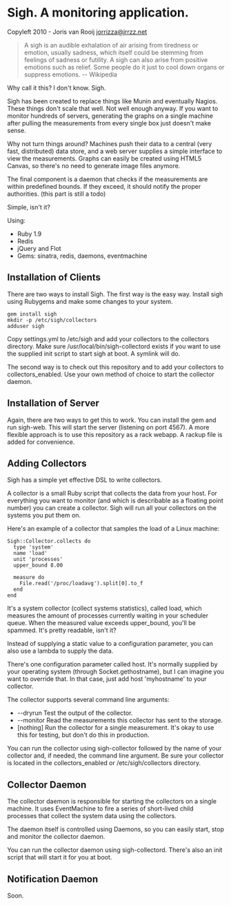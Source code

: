 Sigh. A monitoring application.
===============================

Copyleft 2010 - Joris van Rooij <jorrizza@jrrzz.net>

> A sigh is an audible exhalation of air arising from tiredness
> or emotion, usually sadness, which itself could be stemming
> from feelings of sadness or futility. A sigh can also arise
> from positive emotions such as relief. Some people do it just
> to cool down organs or suppress emotions.
>  -- Wikipedia

Why call it this? I don't know. Sigh.

Sigh has been created to replace things like Munin and
eventually Nagios. These things don't scale that well. Not well
enough anyway. If you want to monitor hundreds of servers,
generating the graphs on a single machine after pulling the
measurements from every single box just doesn't make sense.

Why not turn things around? Machines push their data to a
central (very fast, distributed) data store, and a web server
supplies a simple interface to view the measurements. Graphs
can easily be created using HTML5 Canvas, so there's no need
to generate image files anymore.

The final component is a daemon that checks if the measurements
are within predefined bounds. If they exceed, it should notify
the proper authorities. (this part is still a todo)

Simple, isn't it?

Using:
* Ruby 1.9
* Redis
* jQuery and Flot
* Gems: sinatra, redis, daemons, eventmachine

Installation of Clients
-----------------------

There are two ways to install Sigh. The first way is the easy way.
Install sigh using Rubygems and make some changes to your system.

    gem install sigh
    mkdir -p /etc/sigh/collectors
    adduser sigh

Copy settings.yml to /etc/sigh and add your collectors to the collectors
directory. Make sure /usr/local/bin/sigh-collectord exists if you want to
use the supplied init script to start sigh at boot. A symlink will do.

The second way is to check out this repository and to add your collectors
to collectors_enabled. Use your own method of choice to start the collector
daemon.

Installation of Server
----------------------

Again, there are two ways to get this to work. You can install the gem and
run sigh-web. This will start the server (listening on port 4567). A more
flexible approach is to use this repository as a rack webapp. A rackup file
is added for convenience.

Adding Collectors
-----------------

Sigh has a simple yet effective DSL to write collectors.

A collector is a small Ruby script that collects the data from your host.
For everything you want to monitor (and which is describable as a floating
point number) you can create a collector. Sigh will run all your collectors
on the systems you put them on.

Here's an example of a collector that samples the load of a Linux machine:

    Sigh::Collector.collects do
      type 'system'
      name 'load'
      unit 'processes'
      upper_bound 8.00
      
      measure do
        File.read('/proc/loadavg').split[0].to_f
      end
    end

It's a system collector (collect systems statistics), called load, which
measures the amount of processes currently waiting in your scheduler queue.
When the measured value exceeds upper_bound, you'll be spammed. It's pretty
readable, isn't it?

Instead of supplying a static value to a configuration parameter, you can
also use a lambda to supply the data.

There's one configuration parameter called host. It's normally supplied by
your operating system (through Socket.gethostname), but I can imagine you
want to override that. In that case, just add host 'myhostname' to your
collector.

The collector supports several command line arguments:

* --dryrun Test the output of the collector.
* --monitor Read the measurements this collector has sent to the storage.
* [nothing] Run the collector for a single measurement. It's okay to use
  this for testing, but don't do this in production. 

You can run the collector using sigh-collector followed by the name of your
collector and, if needed, the command line argument. Be sure your collector
is located in the collectors_enabled or /etc/sigh/collectors directory.

Collector Daemon
----------------

The collector daemon is responsible for starting the collectors on a single
machine. It uses EventMachine to fire a series of short-lived child processes
that collect the system data using the collectors.

The daemon itself is controlled using Daemons, so you can easily start, stop
and monitor the collector daemon.

You can run the collector daemon using sigh-collectord. There's also an
init script that will start it for you at boot.

Notification Daemon
-------------------

Soon.